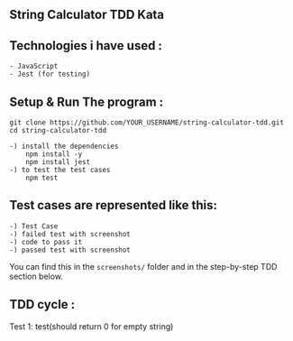 ## String Calculator TDD Kata

## Technologies i have used : 
    - JavaScript
    - Jest (for testing)

## Setup & Run The program :
    git clone https://github.com/YOUR_USERNAME/string-calculator-tdd.git
    cd string-calculator-tdd

    -) install the dependencies 
        npm install -y
        npm install jest
    -) to test the test cases
        npm test

## Test cases are represented like this: 
    -) Test Case
    -) failed test with screenshot
    -) code to pass it
    -) passed test with screenshot

You can find this in the `screenshots/` folder and in the step-by-step TDD section below.

## TDD cycle : 

Test 1: test(should return 0 for empty string)